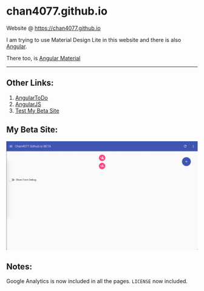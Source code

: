 # chan4077.github.io
Website @ https://chan4077.github.io

I am trying to use Material Design Lite in this website and there is also [Angular](https://chan4077.github.io/angular).

There too, is [Angular Material](https://material.angularjs.org/latest)

---
## Other Links:
1. [AngularToDo](https://chan4077.github.io/angular/angulartodo.html)
2. [AngularJS](https://chan4077.github.io/angular/angularjs.html)
3. [Test My Beta Site](https://chan4077.github.io/beta/index.html)

## My Beta Site:
![Beta Site](https://raw.githubusercontent.com/Chan4077/chan4077.github.io/master/wiki/img/wiki_beta_new.jpg)

## Notes:
Google Analytics is now included in all the pages.
`LICENSE` now included.
